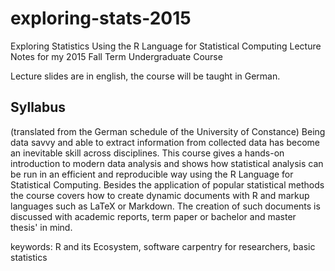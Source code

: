 # exploring-stats-2015
Exploring Statistics Using the R Language for Statistical Computing
Lecture Notes for my 2015 Fall Term Undergraduate Course

Lecture slides are in english, the course will be taught in German.

## Syllabus
(translated from the German schedule of the University of Constance)
Being data savvy and able to extract information from collected data has become an inevitable skill across disciplines. This course gives a hands-on introduction to modern data analysis and shows how statistical analysis can be run in an efficient and reproducible way using the R Language for Statistical Computing. Besides the application of popular statistical methods the course covers how to create dynamic documents with R and markup languages such as LaTeX or Markdown. The creation of such documents is discussed with academic reports, term paper or bachelor and master thesis' in mind. 

keywords: R and its Ecosystem, software carpentry for researchers, basic statistics
